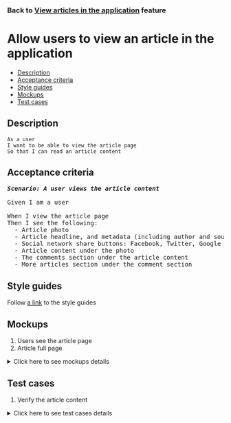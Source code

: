 ### Back to [View articles in the application](../../README.md) feature

# Allow users to view an article in the application

- [Description](#description)
- [Acceptance criteria](#acceptance-criteria)
- [Style guides](#style-guides)
- [Mockups](#mockups)
- [Test cases](#test-cases)

## Description

    As a user
    I want to be able to view the article page
    So that I can read an article content

## Acceptance criteria

<pre>
<b><i>Scenario: A user views the article content</i></b>

Given I am a user

When I view the article page
Then I see the following:
  - Article photo
  - Article headline, and metadata (including author and source)
  - Social network share buttons: Facebook, Twitter, Google +
  - Article content under the photo
  - The comments section under the article content
  - More articles section under the comment section
</pre>

## Style guides

Follow [a link](https://www.figma.com/proto/0zkkf5WC77OSpvyD6YXpFE/Style-guides?page-id=0%3A1&node-id=19%3A5368&viewport=266%2C48%2C0.54&scaling=min-zoom&starting-point-node-id=19%3A5368) to the style guides

## Mockups

1. Users see the article page
2. Article full page

<details>
  <summary>Click here to see mockups details</summary>

**1. Users see the article page:**

![Users see the article page](/sports_hub_portal/mobile_application_features/articles_view/images/application_article_page.png)

**2. Article full page:**

![Article full page](/sports_hub_portal/mobile_application_features/articles_view/images/article_page.png)

</details>

## Test cases

1. Verify the article content

<details>
  <summary>Click here to see test cases details</summary>

### **#1. Verify the article content**

|Preconditions|Steps|Expected result
------|-------|----------
||1) Go to any category</br>2) Select the article</br>3) Examine the article page content|2) The article page is opened</br>3) The article corresponds to the mockup|
</details>
